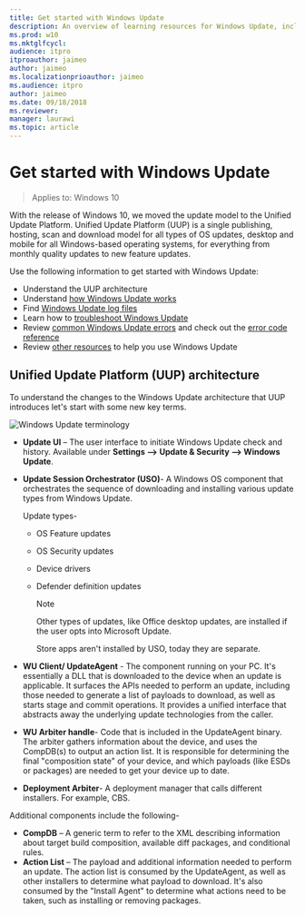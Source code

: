 ```yaml
---
title: Get started with Windows Update
description: An overview of learning resources for Windows Update, including documents on architecture, log files, and common errors.
ms.prod: w10
ms.mktglfcycl:
audience: itpro
itproauthor: jaimeo
author: jaimeo
ms.localizationprioauthor: jaimeo
ms.audience: itpro
author: jaimeo
ms.date: 09/18/2018
ms.reviewer:
manager: laurawi
ms.topic: article
---
```


# Get started with Windows Update

>Applies to: Windows 10

With the release of Windows 10, we moved the update model to the Unified Update Platform. Unified Update Platform (UUP) is a single publishing, hosting, scan and download model for all types of OS updates, desktop and mobile for all Windows-based operating systems, for everything from monthly quality updates to new feature updates.

Use the following information to get started with Windows Update:

- Understand the UUP architecture
- Understand [how Windows Update works](how-windows-update-works.md)
- Find [Windows Update log files](windows-update-logs.md)
- Learn how to [troubleshoot Windows Update](windows-update-troubleshooting.md)
- Review [common Windows Update errors](windows-update-errors.md) and check out the [error code reference](windows-update-error-reference.md)
- Review [other resources](windows-update-resources.md) to help you use Windows Update

## Unified Update Platform (UUP) architecture
To understand the changes to the Windows Update architecture that UUP introduces let's start with some new key terms.

![Windows Update terminology](images/update-terminology.png)

- **Update UI** – The user interface to initiate Windows Update check and history. Available under **Settings --> Update & Security --> Windows Update**.
- **Update Session Orchestrator (USO)**- A Windows OS component that orchestrates the sequence of downloading and installing various update types from Windows Update.

   Update types-
  - OS Feature updates
  - OS Security updates
  - Device drivers
  - Defender definition updates

    >[!NOTE]
     > Other types of updates, like Office desktop updates, are installed if the user opts into Microsoft Update.
     >
     >Store apps aren't installed by USO, today they are separate.

- **WU Client/ UpdateAgent** - The component running on your PC. It's essentially a DLL that is downloaded to the device when an update is applicable. It surfaces the APIs needed to perform an update, including those needed to generate a list of payloads to download, as well as starts stage and commit operations. It provides a unified interface that abstracts away the underlying update technologies from the caller.
- **WU Arbiter handle**- Code that is included in the UpdateAgent binary. The arbiter gathers information about the device, and uses the CompDB(s) to output an action list. It is responsible for determining the final "composition state" of your device, and which payloads (like ESDs or packages) are needed to get your device up to date.
- **Deployment Arbiter**- A deployment manager that calls different installers. For example, CBS.

Additional components include the following-

- **CompDB** – A generic term to refer to the XML describing information about target build composition, available diff packages, and conditional rules.
- **Action List** – The payload and additional information needed to perform an update. The action list is consumed by the UpdateAgent, as well as other installers to determine what payload to download. It's also consumed by the "Install Agent" to determine what actions need to be taken, such as installing or removing packages.
